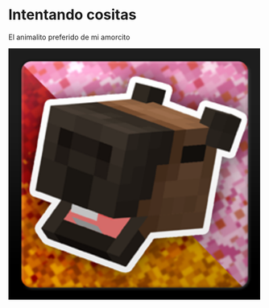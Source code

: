 # Intentando cositas

El animalito preferido de mi amorcito

<img src="https://github.com/7URKO0/MyProfile/blob/main/638119923580221188.png" alt="Carpyncho" width="500" />
